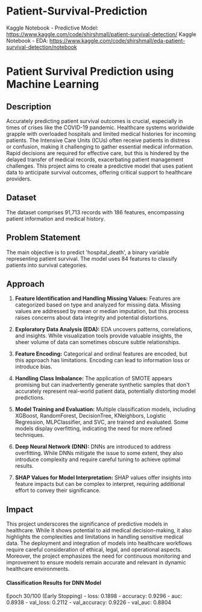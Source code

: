 # Patient-Survival-Prediction

Kaggle Notebook - Predictive Model: https://www.kaggle.com/code/shirshmall/patient-survival-detection/
Kaggle Notebook - EDA: https://www.kaggle.com/code/shirshmall/eda-patient-survival-detection/notebook

# Patient Survival Prediction using Machine Learning

## Description
Accurately predicting patient survival outcomes is crucial, especially in times of crises like the COVID-19 pandemic. Healthcare systems worldwide grapple with overloaded hospitals and limited medical histories for incoming patients. The Intensive Care Units (ICUs) often receive patients in distress or confusion, making it challenging to gather essential medical information. Rapid decisions are required for effective care, but this is hindered by the delayed transfer of medical records, exacerbating patient management challenges. This project aims to create a predictive model that uses patient data to anticipate survival outcomes, offering critical support to healthcare providers.

## Dataset
The dataset comprises 91,713 records with 186 features, encompassing patient information and medical history.

## Problem Statement
The main objective is to predict 'hospital_death', a binary variable representing patient survival. The model uses 84 features to classify patients into survival categories.

## Approach

1. **Feature Identification and Handling Missing Values:** Features are categorized based on type and analyzed for missing data. Missing values are addressed by mean or median imputation, but this process raises concerns about data integrity and potential distortions.

2. **Exploratory Data Analysis (EDA):** EDA uncovers patterns, correlations, and insights. While visualization tools provide valuable insights, the sheer volume of data can sometimes obscure subtle relationships.

3. **Feature Encoding:** Categorical and ordinal features are encoded, but this approach has limitations. Encoding can lead to information loss or introduce bias.

4. **Handling Class Imbalance:** The application of SMOTE appears promising but can inadvertently generate synthetic samples that don't accurately represent real-world patient data, potentially distorting model predictions.

5. **Model Training and Evaluation:** Multiple classification models, including XGBoost, RandomForest, DecisionTree, KNeighbors, Logistic Regression, MLPClassifier, and SVC, are trained and evaluated. Some models display overfitting, indicating the need for more refined techniques.

6. **Deep Neural Network (DNN):** DNNs are introduced to address overfitting. While DNNs mitigate the issue to some extent, they also introduce complexity and require careful tuning to achieve optimal results.

7. **SHAP Values for Model Interpretation:** SHAP values offer insights into feature impacts but can be complex to interpret, requiring additional effort to convey their significance.

## Impact
This project underscores the significance of predictive models in healthcare. While it shows potential to aid medical decision-making, it also highlights the complexities and limitations in handling sensitive medical data. The deployment and integration of models into healthcare workflows require careful consideration of ethical, legal, and operational aspects. Moreover, the project emphasizes the need for continuous monitoring and improvement to ensure models remain accurate and relevant in dynamic healthcare environments.

#### Classification Results for DNN Model

Epoch 30/100 (Early Stopping) - loss: 0.1898 - accuracy: 0.9296 - auc: 0.8938 - val_loss: 0.2112 - val_accuracy: 0.9226 - val_auc: 0.8804
